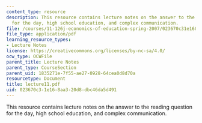 ```yaml
---
content_type: resource
description: This resource contains lecture notes on the answer to the reading question
  for the day, high school education, and complex communication.
file: /courses/11-126j-economics-of-education-spring-2007/023670c31e168aa320d8dbc46da5d491_lecture11.pdf
file_type: application/pdf
learning_resource_types:
- Lecture Notes
license: https://creativecommons.org/licenses/by-nc-sa/4.0/
ocw_type: OCWFile
parent_title: Lecture Notes
parent_type: CourseSection
parent_uid: 1835271e-7f55-ae27-0928-64cea0d8d70a
resourcetype: Document
title: lecture11.pdf
uid: 023670c3-1e16-8aa3-20d8-dbc46da5d491
---
```

This resource contains lecture notes on the answer to the reading question for the day, high school education, and complex communication.